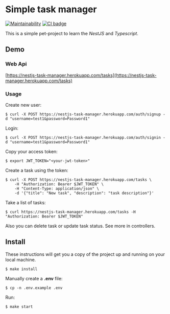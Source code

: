 # Simple task manager

[![Maintainability](https://api.codeclimate.com/v1/badges/d31ef948e8987441e324/maintainability)](https://codeclimate.com/github/bondarenkosa/nestjs-task-manager/maintainability)
[![CI badge](https://github.com/bondarenkosa/nestjs-task-manager/workflows/Node.js%20CI/badge.svg)](https://github.com/bondarenkosa/nestjs-task-manager/actions?query=workflow%3A%22Node.js+CI%22)

This is a simple pet-project to learn the _NestJS_ and _Typescript_.

## Demo

### Web Api

[https://nestjs-task-manager.herokuapp.com/tasks](https://nestjs-task-manager.herokuapp.com/tasks)

### Usage

Create new user:

```console
$ curl -X POST https://nestjs-task-manager.herokuapp.com/auth/signup -d "username=test1&password=Password1"
```

Login:

```console
$ curl -X POST https://nestjs-task-manager.herokuapp.com/auth/signin -d "username=test1&password=Password1"
```

Copy your access token:

```console
$ export JWT_TOKEN="<your-jwt-token>"
```

Create a task using the token:

```console
$ curl -X POST https://nestjs-task-manager.herokuapp.com/tasks \
    -H "Authorization: Bearer $JWT_TOKEN" \
    -H "Content-Type: application/json" \
    -d '{"title": "New task", "description": "task description"}'
```

Take a list of tasks:

```console
$ curl https://nestjs-task-manager.herokuapp.com/tasks -H "Authorization: Bearer $JWT_TOKEN"
```

Also you can delete task or update task status. See more in controllers.

## Install

These instructions will get you a copy of the project up and running on your local machine.

```console
$ make install
```

Manually create a **.env** file:

```console
$ cp -n .env.example .env
```

Run:

```console
$ make start
```
